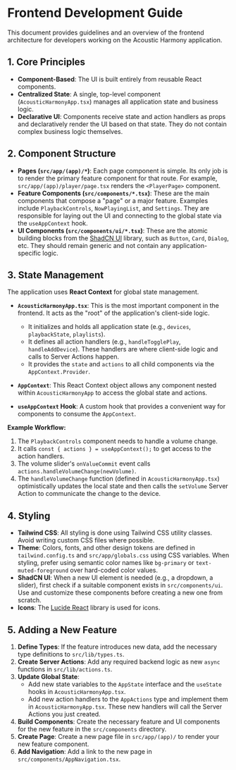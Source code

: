 # Frontend Development Guide

This document provides guidelines and an overview of the frontend architecture for developers working on the Acoustic Harmony application.

## 1. Core Principles

- **Component-Based**: The UI is built entirely from reusable React components.
- **Centralized State**: A single, top-level component (`AcousticHarmonyApp.tsx`) manages all application state and business logic.
- **Declarative UI**: Components receive state and action handlers as props and declaratively render the UI based on that state. They do not contain complex business logic themselves.

## 2. Component Structure

- **Pages (`src/app/(app)/*`)**: Each page component is simple. Its only job is to render the primary feature component for that route. For example, `src/app/(app)/player/page.tsx` renders the `<PlayerPage>` component.
- **Feature Components (`src/components/*.tsx`)**: These are the main components that compose a "page" or a major feature. Examples include `PlaybackControls`, `NowPlayingList`, and `Settings`. They are responsible for laying out the UI and connecting to the global state via the `useAppContext` hook.
- **UI Components (`src/components/ui/*.tsx`)**: These are the atomic building blocks from the [ShadCN UI](https://ui.shadcn.com/) library, such as `Button`, `Card`, `Dialog`, etc. They should remain generic and not contain any application-specific logic.

## 3. State Management

The application uses **React Context** for global state management.

- **`AcousticHarmonyApp.tsx`**: This is the most important component in the frontend. It acts as the "root" of the application's client-side logic.
  - It initializes and holds all application state (e.g., `devices`, `playbackState`, `playlists`).
  - It defines all action handlers (e.g., `handleTogglePlay`, `handleAddDevice`). These handlers are where client-side logic and calls to Server Actions happen.
  - It provides the `state` and `actions` to all child components via the `AppContext.Provider`.

- **`AppContext`**: This React Context object allows any component nested within `AcousticHarmonyApp` to access the global state and actions.

- **`useAppContext` Hook**: A custom hook that provides a convenient way for components to consume the `AppContext`.

**Example Workflow:**

1.  The `PlaybackControls` component needs to handle a volume change.
2.  It calls `const { actions } = useAppContext();` to get access to the action handlers.
3.  The volume slider's `onValueCommit` event calls `actions.handleVolumeChange(newVolume)`.
4.  The `handleVolumeChange` function (defined in `AcousticHarmonyApp.tsx`) optimistically updates the local state and then calls the `setVolume` Server Action to communicate the change to the device.

## 4. Styling

- **Tailwind CSS**: All styling is done using Tailwind CSS utility classes. Avoid writing custom CSS files where possible.
- **Theme**: Colors, fonts, and other design tokens are defined in `tailwind.config.ts` and `src/app/globals.css` using CSS variables. When styling, prefer using semantic color names like `bg-primary` or `text-muted-foreground` over hard-coded color values.
- **ShadCN UI**: When a new UI element is needed (e.g., a dropdown, a slider), first check if a suitable component exists in `src/components/ui`. Use and customize these components before creating a new one from scratch.
- **Icons**: The [Lucide React](https://lucide.dev/) library is used for icons.

## 5. Adding a New Feature

1.  **Define Types**: If the feature introduces new data, add the necessary type definitions to `src/lib/types.ts`.
2.  **Create Server Actions**: Add any required backend logic as new `async` functions in `src/lib/actions.ts`.
3.  **Update Global State**:
    - Add new state variables to the `AppState` interface and the `useState` hooks in `AcousticHarmonyApp.tsx`.
    - Add new action handlers to the `AppActions` type and implement them in `AcousticHarmonyApp.tsx`. These new handlers will call the Server Actions you just created.
4.  **Build Components**: Create the necessary feature and UI components for the new feature in the `src/components` directory.
5.  **Create Page**: Create a new page file in `src/app/(app)/` to render your new feature component.
6.  **Add Navigation**: Add a link to the new page in `src/components/AppNavigation.tsx`.
